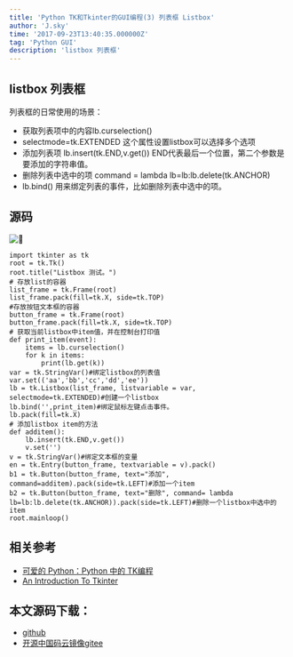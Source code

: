```yaml
---
title: 'Python TK和Tkinter的GUI编程(3) 列表框 Listbox'
author: 'J.sky'
time: '2017-09-23T13:40:35.000000Z'
tag: 'Python GUI'
description: 'listbox 列表框'
---
```


## listbox 列表框
列表框的日常使用的场景：

+ 获取列表项中的内容lb.curselection()
+ selectmode=tk.EXTENDED 这个属性设置listbox可以选择多个选项
+ 添加列表项 lb.insert(tk.END,v.get()) END代表最后一个位置，第二个参数是要添加的字符串值。
+ 删除列表中选中的项 command = lambda lb=lb:lb.delete(tk.ANCHOR)
+ lb.bind() 用来绑定列表的事件，比如删除列表中选中的项。


## 源码

![](https://suiyan.cc/assets/images/media/upload/2017/09/QQ20170923-134123.png)

<pre><code class="python">import tkinter as tk
root = tk.Tk()
root.title("Listbox 测试。")
# 存放list的容器
list_frame = tk.Frame(root)
list_frame.pack(fill=tk.X, side=tk.TOP)
#存放按钮文本框的容器
button_frame = tk.Frame(root)
button_frame.pack(fill=tk.X, side=tk.TOP)
# 获取当前listbox中item值，并在控制台打印值
def print_item(event):
    items = lb.curselection()
    for k in items:
        print(lb.get(k))
var = tk.StringVar()#绑定listbox的列表值
var.set(('aa','bb','cc','dd','ee'))
lb = tk.Listbox(list_frame, listvariable = var, selectmode=tk.EXTENDED)#创建一个listbox
lb.bind('<ButtonRelease-1>',print_item)#绑定鼠标左键点击事件。
lb.pack(fill=tk.X)
# 添加listbox item的方法
def additem():
    lb.insert(tk.END,v.get())
    v.set('')
v = tk.StringVar()#绑定文本框的变量
en = tk.Entry(button_frame, textvariable = v).pack()
b1 = tk.Button(button_frame, text="添加", command=additem).pack(side=tk.LEFT)#添加一个item
b2 = tk.Button(button_frame, text="删除", command= lambda lb=lb:lb.delete(tk.ANCHOR)).pack(side=tk.LEFT)#删除一个listbox中选中的item
root.mainloop()
</code></pre>

## 相关参考

+ [可爱的 Python：Python 中的 TK编程](https://www.ibm.com/developerworks/cn/linux/sdk/python/charm-12/index.html)
+ [An Introduction To Tkinter](http://effbot.org/tkinterbook/tkinter-index.htm)

## 本文源码下载：

+ [github](https://github.com/bosichong/17python.com/tree/master/gui)
+ [开源中国码云镜像gitee](https://gitee.com/J_Sky/17python.com/tree/master/gui)